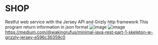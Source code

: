 # SHOP
Restful web service with the Jersey API and Grizly http framework
This program return information in json format 
![image](https://user-images.githubusercontent.com/56975146/114921782-f30b8200-9df8-11eb-8b16-43a286c5dfeb.png)
![image](https://user-images.githubusercontent.com/56975146/114921873-0585bb80-9df9-11eb-8d7c-bd22928a7d91.png)
https://medium.com/@wakingrufus/minimal-java-rest-part-1-skeleton-w-grizzly-jersey-e596c36359c0
